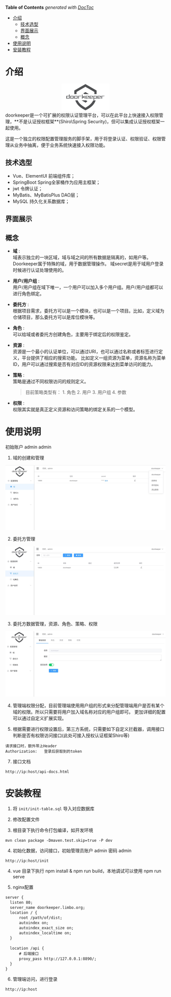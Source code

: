 <!-- START doctoc generated TOC please keep comment here to allow auto update -->
<!-- DON'T EDIT THIS SECTION, INSTEAD RE-RUN doctoc TO UPDATE -->
**Table of Contents**  *generated with [DocToc](https://github.com/thlorenz/doctoc)*

- [介绍](#%E4%BB%8B%E7%BB%8D)
  - [技术选型](#%E6%8A%80%E6%9C%AF%E9%80%89%E5%9E%8B)
  - [界面展示](#%E7%95%8C%E9%9D%A2%E5%B1%95%E7%A4%BA)
  - [概念](#%E6%A6%82%E5%BF%B5)
- [使用说明](#%E4%BD%BF%E7%94%A8%E8%AF%B4%E6%98%8E)
- [安装教程](#%E5%AE%89%E8%A3%85%E6%95%99%E7%A8%8B)

<!-- END doctoc generated TOC please keep comment here to allow auto update -->


# 介绍

<div align="center"><img src="https://github.com/LimboHome/limbo-authc/raw/master/doc/logo.jpg" width="30%" /></div>
doorkeeper是一个可扩展的权限认证管理平台，可以在此平台上快速接入权限管理，**不是认证授权框架**(Shiro\Spring Security)，但可以集成认证授权框架一起使用。

这是一个独立的权限配置管理服务的脚手架，用于将登录认证、权限验证、权限管理从业务中抽离，便于业务系统快速接入权限功能。

## 技术选型
- Vue、ElementUI 前端组件库；
- SpringBoot Spring全家桶作为应用主框架；
- jwt 令牌认证；
- MyBatis、MyBatisPlus DAO层；
- MySQL 持久化关系数据库；

## 界面展示

## 概念

- **域** :   
  域表示独立的一块区域，域与域之间的所有数据是隔离的，如用户等。Doorkeeper属于特殊的域，用于数据管理操作。
  域secret是用于域用户登录时候进行认证处理使用的。

- **用户/用户组** :   
  用户/用户组在域下唯一，一个用户可以加入多个用户组。用户/用户组都可以进行角色绑定。
  
- **委托方** :   
  根据项目需求，委托方可以是一个模块，也可以是一个项目。比如，定义域为仓储项目，那么委托方可以是库位模块等。
  
- **角色** :   
  可以给域或者委托方创建角色，主要用于绑定后的权限鉴定。
  
- **资源** :   
  资源是一个最小的认证单位，可以通过URI，也可以通过名称或者标签进行定义，平台提供了相应的搜索功能。
  比如定义一组资源为菜单，资源名称为菜单ID，用户可以通过搜索是否有对应ID的资源权限来达到菜单访问的能力。
  
- **策略** :   
  策略是通过不同权限访问的规则定义。
    
   > 目前策略类型有： 1. 角色 2. 用户 3. 用户组 4. 参数
     
- **权限** :   
  权限其实就是真正定义资源和访问策略的绑定关系的一个模型。

# 使用说明

初始账户 admin admin

 1. 域的创建和管理

![创建项目](https://github.com/LimboHome/limbo-authc/raw/master/doc/realm.jpg)

 2. 委托方管理

![项目账户](https://github.com/LimboHome/limbo-authc/raw/master/doc/client.jpg)

 3. 委托方数据管理，资源、角色、策略、权限
 
![项目账户](https://github.com/LimboHome/limbo-authc/raw/master/doc/client-edit.jpg)

 4. 管理端权限分配，目前管理端使用用户组的形式来分配管理端用户是否有某个域的权限。所以只需要将用户加入域名称对应的用户组即可。
    更加详细的配置可以通过自定义扩展实现。 

 5. 根据需要进行权限设置后，第三方系统，只需要如下自定义拦截器，调用接口判断是否有权限访问接口(此处可接入授权认证框架Shiro等)

```
请求接口时，额外带上Header
Authorization:   登录后获取到的token
```

 7. 接口文档
```
http://ip:host/api-docs.html
```

# 安装教程
  
1. 将 `init/init-table.sql` 导入对应数据库

2. 修改配置文件

3. 根目录下执行命令打包编译，如开发环境

```
mvn clean package -Dmaven.test.skip=true -P dev
```

4. 初始化数据，访问接口，初始管理员账户 admin 密码 admin

```
http://ip:host/init
```

4. vue 目录下执行 npm install & npm run build，本地调试可以使用 npm run serve

5. nginx配置
```
server {
  listen 80;
  server_name doorkeeper.limbo.org;
  location / {
      root /path/of/dist;
      autoindex on;
      autoindex_exact_size on;
      autoindex_localtime on;
  }
  
  location /api {
      # 后端接口
      proxy_pass http://127.0.0.1:8890/;
  }
}
```

6. 管理端访问，进行登录

```
http://ip:host
```

